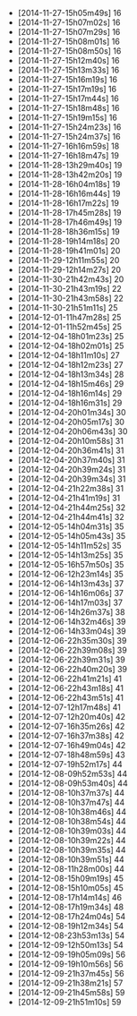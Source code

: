 + [2014-11-27-15h05m49s] 16
+ [2014-11-27-15h07m02s] 16
+ [2014-11-27-15h07m29s] 16
+ [2014-11-27-15h08m01s] 16
+ [2014-11-27-15h08m50s] 16
+ [2014-11-27-15h12m40s] 16
+ [2014-11-27-15h13m33s] 16
+ [2014-11-27-15h16m19s] 16
+ [2014-11-27-15h17m19s] 16
+ [2014-11-27-15h17m44s] 16
+ [2014-11-27-15h18m48s] 16
+ [2014-11-27-15h19m15s] 16
+ [2014-11-27-15h24m23s] 16
+ [2014-11-27-15h24m37s] 16
+ [2014-11-27-16h16m59s] 18
+ [2014-11-27-16h18m47s] 19
+ [2014-11-28-13h29m40s] 19
+ [2014-11-28-13h42m20s] 19
+ [2014-11-28-16h04m18s] 19
+ [2014-11-28-16h16m44s] 19
+ [2014-11-28-16h17m22s] 19
+ [2014-11-28-17h45m28s] 19
+ [2014-11-28-17h46m49s] 19
+ [2014-11-28-18h36m15s] 19
+ [2014-11-28-19h14m18s] 20
+ [2014-11-28-19h41m01s] 20
+ [2014-11-29-12h11m55s] 20
+ [2014-11-29-12h14m27s] 20
+ [2014-11-30-21h42m43s] 20
+ [2014-11-30-21h43m19s] 22
+ [2014-11-30-21h43m58s] 22
+ [2014-11-30-21h51m11s] 25
+ [2014-12-01-11h47m28s] 25
+ [2014-12-01-11h52m45s] 25
+ [2014-12-04-18h01m23s] 25
+ [2014-12-04-18h02m01s] 25
+ [2014-12-04-18h11m10s] 27
+ [2014-12-04-18h12m23s] 27
+ [2014-12-04-18h13m34s] 28
+ [2014-12-04-18h15m46s] 29
+ [2014-12-04-18h16m14s] 29
+ [2014-12-04-18h16m31s] 29
+ [2014-12-04-20h01m34s] 30
+ [2014-12-04-20h05m17s] 30
+ [2014-12-04-20h06m43s] 30
+ [2014-12-04-20h10m58s] 31
+ [2014-12-04-20h36m41s] 31
+ [2014-12-04-20h37m40s] 31
+ [2014-12-04-20h39m24s] 31
+ [2014-12-04-20h39m34s] 31
+ [2014-12-04-21h22m38s] 31
+ [2014-12-04-21h41m19s] 31
+ [2014-12-04-21h44m25s] 32
+ [2014-12-04-21h44m41s] 32
+ [2014-12-05-14h04m31s] 35
+ [2014-12-05-14h05m43s] 35
+ [2014-12-05-14h11m52s] 35
+ [2014-12-05-14h13m25s] 35
+ [2014-12-05-16h57m50s] 35
+ [2014-12-06-12h23m14s] 35
+ [2014-12-06-14h13m43s] 37
+ [2014-12-06-14h16m06s] 37
+ [2014-12-06-14h17m03s] 37
+ [2014-12-06-14h26m37s] 38
+ [2014-12-06-14h32m46s] 39
+ [2014-12-06-14h33m04s] 39
+ [2014-12-06-22h35m30s] 39
+ [2014-12-06-22h39m08s] 39
+ [2014-12-06-22h39m31s] 39
+ [2014-12-06-22h40m20s] 39
+ [2014-12-06-22h41m21s] 41
+ [2014-12-06-22h43m18s] 41
+ [2014-12-06-22h43m51s] 41
+ [2014-12-07-12h17m48s] 41
+ [2014-12-07-12h20m40s] 42
+ [2014-12-07-16h35m26s] 42
+ [2014-12-07-16h37m38s] 42
+ [2014-12-07-16h49m04s] 42
+ [2014-12-07-18h48m59s] 43
+ [2014-12-07-19h52m17s] 44
+ [2014-12-08-09h52m53s] 44
+ [2014-12-08-09h53m40s] 44
+ [2014-12-08-10h37m37s] 44
+ [2014-12-08-10h37m47s] 44
+ [2014-12-08-10h38m46s] 44
+ [2014-12-08-10h38m54s] 44
+ [2014-12-08-10h39m03s] 44
+ [2014-12-08-10h39m22s] 44
+ [2014-12-08-10h39m35s] 44
+ [2014-12-08-10h39m51s] 44
+ [2014-12-08-11h28m00s] 44
+ [2014-12-08-15h09m19s] 45
+ [2014-12-08-15h10m05s] 45
+ [2014-12-08-17h14m14s] 46
+ [2014-12-08-17h19m34s] 48
+ [2014-12-08-17h24m04s] 54
+ [2014-12-08-19h12m34s] 54
+ [2014-12-08-23h53m13s] 54
+ [2014-12-09-12h50m13s] 54
+ [2014-12-09-19h05m09s] 56
+ [2014-12-09-19h10m56s] 56
+ [2014-12-09-21h37m45s] 56
+ [2014-12-09-21h38m21s] 57
+ [2014-12-09-21h45m58s] 59
+ [2014-12-09-21h51m10s] 59
